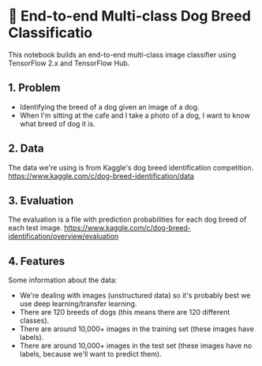 # 🐶 End-to-end Multi-class Dog Breed Classificatio

This notebook builds an end-to-end multi-class image classifier using TensorFlow 2.x and TensorFlow Hub.
    
## 1. Problem
* Identifying the breed of a dog given an image of a dog.
* When I'm sitting at the cafe and I take a photo of a dog, I want to know what breed of dog it is.
    
## 2. Data
The data we're using is from Kaggle's dog breed identification competition.
https://www.kaggle.com/c/dog-breed-identification/data
    
## 3. Evaluation
The evaluation is a file with prediction probabilities for each dog breed of each test image.
https://www.kaggle.com/c/dog-breed-identification/overview/evaluation

## 4. Features
Some information about the data:
* We're dealing with images (unstructured data) so it's probably best we use deep learning/transfer learning.
* There are 120 breeds of dogs (this means there are 120 different classes).
* There are around 10,000+ images in the training set (these images have labels).
* There are around 10,000+ images in the test set (these images have no labels, because we'll want to predict them). 
